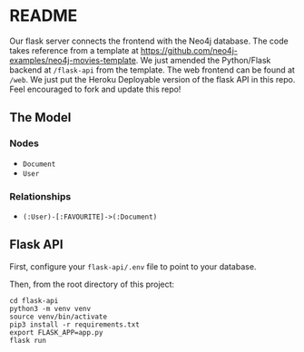 # README

Our flask server connects the frontend with the Neo4j database.
The code takes reference from a template at https://github.com/neo4j-examples/neo4j-movies-template.
We just amended the Python/Flask backend at `/flask-api` from the template.
The web frontend can be found at `/web`. 
We just put the Heroku Deployable version of the flask API in this repo.  
Feel encouraged to fork and update this repo!

## The Model

### Nodes

* `Document`
* `User`

### Relationships

* `(:User)-[:FAVOURITE]->(:Document)`


## Flask API

First, configure your `flask-api/.env` file to point to your database. 

Then, from the root directory of this project:

```
cd flask-api
python3 -m venv venv
source venv/bin/activate
pip3 install -r requirements.txt
export FLASK_APP=app.py
flask run
```




